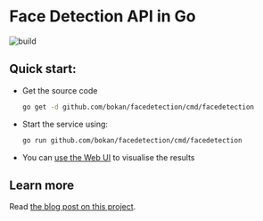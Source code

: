 # Face Detection API in Go

![build](https://github.com/bokan/facedetection/workflows/build/badge.svg)

## Quick start:

* Get the source code
    ```bash
    go get -d github.com/bokan/facedetection/cmd/facedetection
    ```
* Start the service using:
    ```bash
    go run github.com/bokan/facedetection/cmd/facedetection
    ```
* You can [use the Web UI](https://facedetect.bokan.io/) to visualise the results

## Learn more

Read [the blog post on this project](https://github.com/bokan/facedetection/blob/develop/doc/writing-a-face-detection-api-in-go.md).